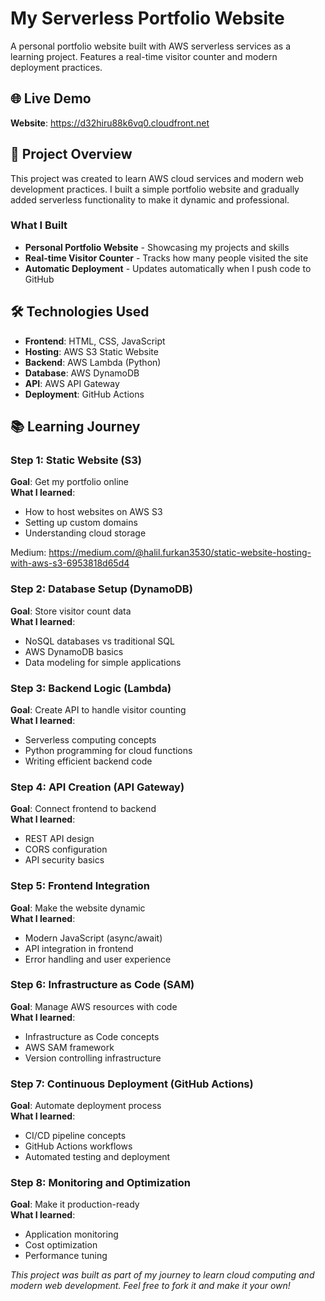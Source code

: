 # My Serverless Portfolio Website

A personal portfolio website built with AWS serverless services as a learning project. Features a real-time visitor counter and modern deployment practices.

## 🌐 Live Demo

**Website**: https://d32hiru88k6vq0.cloudfront.net

## 🎯 Project Overview

This project was created to learn AWS cloud services and modern web development practices. I built a simple portfolio website and gradually added serverless functionality to make it dynamic and professional.

### What I Built

- **Personal Portfolio Website** - Showcasing my projects and skills
- **Real-time Visitor Counter** - Tracks how many people visited the site
- **Automatic Deployment** - Updates automatically when I push code to GitHub

## 🛠️ Technologies Used

- **Frontend**: HTML, CSS, JavaScript
- **Hosting**: AWS S3 Static Website
- **Backend**: AWS Lambda (Python)
- **Database**: AWS DynamoDB
- **API**: AWS API Gateway
- **Deployment**: GitHub Actions

## 📚 Learning Journey

### Step 1: Static Website (S3)
**Goal**: Get my portfolio online  
**What I learned**: 
- How to host websites on AWS S3
- Setting up custom domains
- Understanding cloud storage

Medium: https://medium.com/@halil.furkan3530/static-website-hosting-with-aws-s3-6953818d65d4

### Step 2: Database Setup (DynamoDB)
**Goal**: Store visitor count data  
**What I learned**:
- NoSQL databases vs traditional SQL
- AWS DynamoDB basics
- Data modeling for simple applications

### Step 3: Backend Logic (Lambda)
**Goal**: Create API to handle visitor counting  
**What I learned**:
- Serverless computing concepts
- Python programming for cloud functions
- Writing efficient backend code

### Step 4: API Creation (API Gateway)
**Goal**: Connect frontend to backend  
**What I learned**:
- REST API design
- CORS configuration
- API security basics

### Step 5: Frontend Integration
**Goal**: Make the website dynamic  
**What I learned**:
- Modern JavaScript (async/await)
- API integration in frontend
- Error handling and user experience

### Step 6: Infrastructure as Code (SAM)
**Goal**: Manage AWS resources with code  
**What I learned**:
- Infrastructure as Code concepts
- AWS SAM framework
- Version controlling infrastructure

### Step 7: Continuous Deployment (GitHub Actions)
**Goal**: Automate deployment process  
**What I learned**:
- CI/CD pipeline concepts
- GitHub Actions workflows
- Automated testing and deployment

### Step 8: Monitoring and Optimization
**Goal**: Make it production-ready  
**What I learned**:
- Application monitoring
- Cost optimization
- Performance tuning





*This project was built as part of my journey to learn cloud computing and modern web development. Feel free to fork it and make it your own!*
